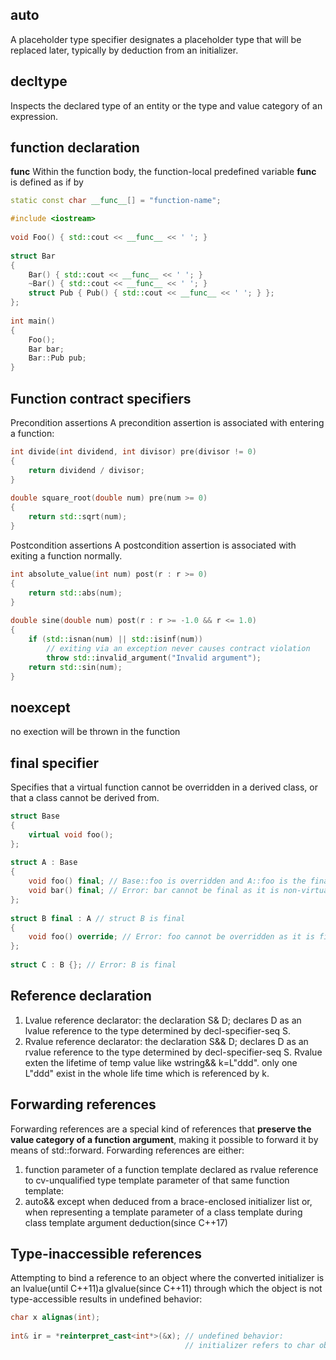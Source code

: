 ## auto
A placeholder type specifier designates a placeholder type that will be replaced later, typically by deduction from an initializer.
## decltype
Inspects the declared type of an entity or the type and value category of an expression.

## function declaration

__func__
Within the function body, the function-local predefined variable __func__ is defined as if by

```cpp
static const char __func__[] = "function-name";

#include <iostream>
 
void Foo() { std::cout << __func__ << ' '; }
 
struct Bar
{
    Bar() { std::cout << __func__ << ' '; }
    ~Bar() { std::cout << __func__ << ' '; }
    struct Pub { Pub() { std::cout << __func__ << ' '; } };
};
 
int main()
{
    Foo();
    Bar bar;
    Bar::Pub pub;
}
```
## Function contract specifiers
Precondition assertions
A precondition assertion is associated with entering a function:
```cpp
int divide(int dividend, int divisor) pre(divisor != 0)
{
    return dividend / divisor;
}
 
double square_root(double num) pre(num >= 0)
{
    return std::sqrt(num);
}
```
Postcondition assertions
A postcondition assertion is associated with exiting a function normally.
```cpp
int absolute_value(int num) post(r : r >= 0)
{
    return std::abs(num);
}
 
double sine(double num) post(r : r >= -1.0 && r <= 1.0)
{
    if (std::isnan(num) || std::isinf(num))
        // exiting via an exception never causes contract violation
        throw std::invalid_argument("Invalid argument");
    return std::sin(num);
}
```

## noexcept
no exection will be thrown in the function

## final specifier 
Specifies that a virtual function cannot be overridden in a derived class, or that a class cannot be derived from.
```cpp
struct Base
{
    virtual void foo();
};
 
struct A : Base
{
    void foo() final; // Base::foo is overridden and A::foo is the final override
    void bar() final; // Error: bar cannot be final as it is non-virtual
};
 
struct B final : A // struct B is final
{
    void foo() override; // Error: foo cannot be overridden as it is final in A
};
 
struct C : B {}; // Error: B is final
```

## Reference declaration
1) Lvalue reference declarator: the declaration S& D; declares D as an lvalue reference to the type determined by decl-specifier-seq S.
2) Rvalue reference declarator: the declaration S&& D; declares D as an rvalue reference to the type determined by decl-specifier-seq S.
Rvalue exten the lifetime of temp value like wstring&& k=L"ddd". only one L"ddd" exist in the whole life time which is referenced by k.

## Forwarding references
Forwarding references are a special kind of references that **preserve the value category of a function argument**, making it possible to forward it by means of std::forward. Forwarding references are either:

1) function parameter of a function template declared as rvalue reference to cv-unqualified type template parameter of that same function template:
2) auto&& except when deduced from a brace-enclosed initializer list or, when representing a template parameter of a class template during class template argument deduction(since C++17)

## Type-inaccessible references
Attempting to bind a reference to an object where the converted initializer is an lvalue(until C++11)a glvalue(since C++11) through which the object is not type-accessible results in undefined behavior:

```cpp
char x alignas(int);
 
int& ir = *reinterpret_cast<int*>(&x); // undefined behavior:
                                       // initializer refers to char object
```